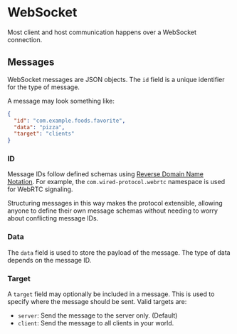 # WebSocket

Most client and host communication happens over a WebSocket connection.

## Messages

WebSocket messages are JSON objects. The `id` field is a unique identifier for the type of message.

A message may look something like:

```json
{
  "id": "com.example.foods.favorite",
  "data": "pizza",
  "target": "clients"
}
```

### ID

Message IDs follow defined schemas using [Reverse Domain Name Notation](https://en.wikipedia.org/wiki/Reverse_domain_name_notation). For example, the `com.wired-protocol.webrtc` namespace is used for WebRTC signaling.

Structuring messages in this way makes the protocol extensible, allowing anyone to define their own message schemas without needing to worry about conflicting message IDs.

### Data

The `data` field is used to store the payload of the message. The type of data depends on the message ID.

### Target

A `target` field may optionally be included in a message. This is used to specify where the message should be sent. Valid targets are:

- `server`: Send the message to the server only. (Default)
- `client`: Send the message to all clients in your world.
